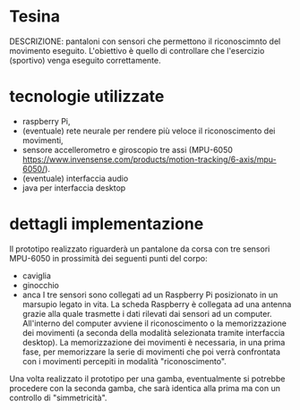 # Tesina
DESCRIZIONE: pantaloni con sensori che permettono il riconoscimnto del movimento eseguito. L'obiettivo è quello di controllare che l'esercizio (sportivo) venga eseguito correttamente. 

# tecnologie utilizzate
- raspberry Pi, 
- (eventuale) rete neurale per rendere più veloce il riconoscimento dei movimenti, 
- sensore accellerometro e giroscopio tre assi (MPU-6050 https://www.invensense.com/products/motion-tracking/6-axis/mpu-6050/).
- (eventuale) interfaccia audio
- java per interfaccia desktop

# dettagli implementazione
Il prototipo realizzato riguarderà un pantalone da corsa con tre sensori MPU-6050 in prossimità dei seguenti punti del corpo:
  - caviglia
  - ginocchio
  - anca
I tre sensori sono collegati ad un Raspberry Pi posizionato in un marsupio legato in vita.
La scheda Raspberry è collegata ad una antenna grazie alla quale trasmette i dati rilevati dai sensori ad un computer.
All'interno del computer avviene il riconoscimento o la memorizzazione dei movimenti (a seconda della modalità selezionata tramite interfaccia desktop). La memorizzazione dei movimenti è necessaria, in una prima fase, per memorizzare la serie di movimenti che poi verrà confrontata con i movimenti percepiti in modalità "riconoscimento".

Una volta realizzato il prototipo per una gamba, eventualmente si potrebbe procedere con la seconda gamba, che sarà identica alla prima ma con un controllo di "simmetricità". 
